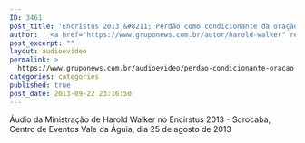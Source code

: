 ```yaml
---
ID: 3461
post_title: 'Encristus 2013 &#8211; Perdão como condicionante da oração'
author: ' <a href="https://www.gruponews.com.br/autor/harold-walker" rel="tag">Harold Walker</a>'
post_excerpt: ""
layout: audioevideo
permalink: >
  https://www.gruponews.com.br/audioevideo/perdao-condicionante-oracao
categories: categories
published: true
post_date: 2013-09-22 23:16:50
---
```

Áudio da Ministração de Harold Walker no Encirstus 2013 - Sorocaba, Centro de Eventos Vale da Águia, dia 25 de agosto de 2013